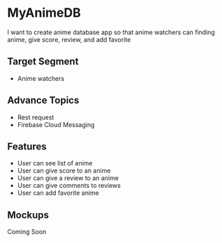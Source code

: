 # MyAnimeDB

I want to create anime database app so that anime watchers can finding anime, give score, review, and add favorite

## Target Segment

- Anime watchers

## Advance Topics

- Rest request
- Firebase Cloud Messaging

## Features

- User can see list of anime
- User can give score to an anime
- User can give a review to an anime
- User can give comments to reviews
- User can add favorite anime

## Mockups

Coming Soon
